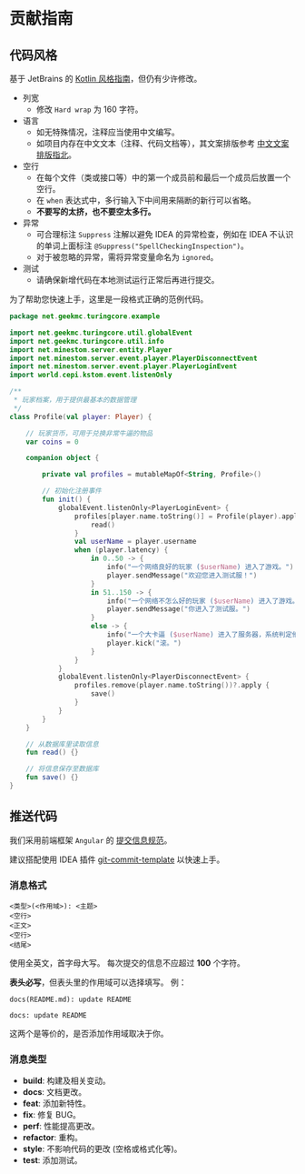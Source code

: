 # 贡献指南

## 代码风格

基于 JetBrains 的 [Kotlin 风格指南](https://kotlinlang.org/docs/coding-conventions.html#names-for-test-methods)，但仍有少许修改。

- 列宽
    - 修改 `Hard wrap` 为 160 字符。
- 语言
    - 如无特殊情况，注释应当使用中文编写。
    - 如项目内存在中文文本（注释、代码文档等），其文案排版参考 [中文文案排版指北](https://github.com/sparanoid/chinese-copywriting-guidelines)。
- 空行
    - 在每个文件（类或接口等）中的第一个成员前和最后一个成员后放置一个空行。
    - 在 `when` 表达式中，多行输入下中间用来隔断的新行可以省略。
    - **不要写的太挤，也不要空太多行。**
- 异常
    - 可合理标注 `Suppress` 注解以避免 IDEA 的异常检查，例如在 IDEA
      不认识的单词上面标注 `@Suppress("SpellCheckingInspection")`。
    - 对于被忽略的异常，需将异常变量命名为 `ignored`。
- 测试
    - 请确保新增代码在本地测试运行正常后再进行提交。

为了帮助您快速上手，这里是一段格式正确的范例代码。

```kotlin
package net.geekmc.turingcore.example

import net.geekmc.turingcore.util.globalEvent
import net.geekmc.turingcore.util.info
import net.minestom.server.entity.Player
import net.minestom.server.event.player.PlayerDisconnectEvent
import net.minestom.server.event.player.PlayerLoginEvent
import world.cepi.kstom.event.listenOnly

/**
 * 玩家档案，用于提供最基本的数据管理
 */
class Profile(val player: Player) {

    // 玩家货币，可用于兑换非常牛逼的物品
    var coins = 0

    companion object {

        private val profiles = mutableMapOf<String, Profile>()

        // 初始化注册事件
        fun init() {
            globalEvent.listenOnly<PlayerLoginEvent> {
                profiles[player.name.toString()] = Profile(player).apply {
                    read()
                }
                val userName = player.username
                when (player.latency) {
                    in 0..50 -> {
                        info("一个网络良好的玩家 ($userName) 进入了游戏。")
                        player.sendMessage("欢迎您进入测试服！")
                    }
                    in 51..150 -> {
                        info("一个网络不怎么好的玩家 ($userName) 进入了游戏。")
                        player.sendMessage("你进入了测试服。")
                    }
                    else -> {
                        info("一个大卡逼 ($userName) 进入了服务器，系统判定他充不起钱，将其踢出。")
                        player.kick("滚。")
                    }
                }
            }
            globalEvent.listenOnly<PlayerDisconnectEvent> {
                profiles.remove(player.name.toString())?.apply {
                    save()
                }
            }
        }
    }

    // 从数据库里读取信息
    fun read() {}

    // 将信息保存至数据库
    fun save() {}
}
```

## 推送代码

我们采用前端框架 `Angular`
的 [提交信息规范](https://docs.google.com/document/d/1QrDFcIiPjSLDn3EL15IJygNPiHORgU1_OOAqWjiDU5Y/edit#)。

建议搭配使用 IDEA 插件 [git-commit-template](https://plugins.jetbrains.com/plugin/9861-git-commit-template) 以快速上手。

### 消息格式

```
<类型>(<作用域>): <主题>
<空行>
<正文>
<空行>
<结尾>
```

使用全英文，首字母大写。 每次提交的信息不应超过 **100** 个字符。

**表头必写**，但表头里的作用域可以选择填写。 例：

```
docs(README.md): update README
```

```
docs: update README
```

这两个是等价的，是否添加作用域取决于你。

### 消息类型

- **build**: 构建及相关变动。
- **docs**: 文档更改。
- **feat**: 添加新特性。
- **fix**: 修复 BUG。
- **perf**: 性能提高更改。
- **refactor**: 重构。
- **style**: 不影响代码的更改 (空格或格式化等)。
- **test**: 添加测试。